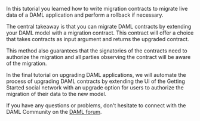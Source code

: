 In this tutorial you learned how to write migration contracts to migrate live data of a DAML
application and perform a rollback if necessary.

The central takeaway is that you can migrate DAML contracts by extending your DAML model with a
migration contract. This contract will offer a choice that takes contracts as input argument and
returns the upgraded contract. 

This method also guarantees that the signatories of the contracts need to authorize the migration
and all parties observing the contract will be aware of the migration.

In the final tutorial on upgrading DAML applications, we will automate the process of upgrading DAML
contracts by extending the UI of the Getting Started social network with an upgrade option for users
to authorize the migration of their data to the new model.

If you have any questions or problems, don't hesitate to connect with the DAML Community on the
[DAML forum](https://discuss.daml.com).
